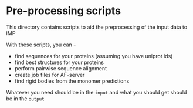 # Pre-processing scripts
This directory contains scripts to aid the preprocessing of the input data to IMP

With these scripts, you can -
- find sequences for your proteins (assuming you have uniprot ids)
- find best structures for your proteins
- perform pairwise sequence alignment
- create job files for AF-server
- find rigid bodies from the monomer predictions

Whatever you need should be in the `input` and what you should get should be in the `output`
